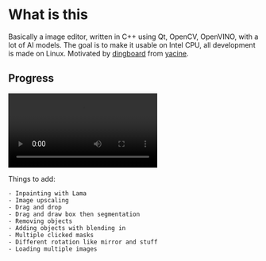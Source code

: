 # What is this

Basically a image editor, written in C++ using Qt, OpenCV, OpenVINO, with a lot of AI models.
The goal is to make it usable on Intel CPU, all development is made on Linux.
Motivated by [dingboard](https://dingboard.com/) from [yacine](https://yacine.ca/).

## Progress

![Alt text](utils/demo.mp4)


Things to add:

    - Inpainting with Lama
    - Image upscaling
    - Drag and drop
    - Drag and draw box then segmentation 
    - Removing objects
    - Adding objects with blending in
    - Multiple clicked masks
    - Different rotation like mirror and stuff
    - Loading multiple images



 

